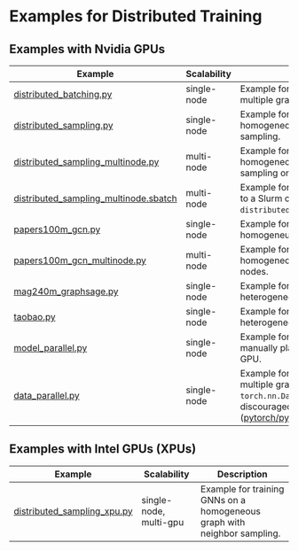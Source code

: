 # Examples for Distributed Training

## Examples with Nvidia GPUs

| Example                                                                          | Scalability | Description                                                                                                                                                                         |
| -------------------------------------------------------------------------------- | ----------- | ----------------------------------------------------------------------------------------------------------------------------------------------------------------------------------- |
| [distributed_batching.py](./distributed_batching.py)                             | single-node | Example for training GNNs on multiple graphs.                                                                                                                                       |
| [distributed_sampling.py](./distributed_sampling.py)                             | single-node | Example for training GNNs on a homogeneous graph with neighbor sampling.                                                                                                            |
| [distributed_sampling_multinode.py](./distributed_sampling_multinode.py)         | multi-node  | Example for training GNNs on a homogeneous graph with neighbor sampling on multiple nodes.                                                                                          |
| [distributed_sampling_multinode.sbatch](./distributed_sampling_multinode.sbatch) | multi-node  | Example for submitting a training job to a Slurm cluster using `distributed_sampling_multi_node.py`.                                                                                |
| [papers100m_gcn.py](./papers100m_gcn.py)                                         | single-node | Example for training GNNs on a homogeneuos graph.                                                                                                                                   |
| [papers100m_gcn_multinode.py](./papers100m_gcn_multinode.py)                     | multi-node  | Example for training GNNs on a homogeneous graph on multiple nodes.                                                                                                                 |
| [mag240m_graphsage.py](./mag240m_graphsage.py)                                   | single-node | Example for training GNNs on a heterogeneous graph.                                                                                                                                 |
| [taobao.py](./taobao.py)                                                         | single-node | Example for training GNNs on a heterogeneous graph.                                                                                                                                 |
| [model_parallel.py](./model_parallel.py)                                         | single-node | Example for model parallelism by manually placing layers on each GPU.                                                                                                               |
| [data_parallel.py](./data_parallel.py)                                           | single-node | Example for training GNNs on multiple graphs. Note that `torch.nn.DataParallel` is slow and discouraged ([pytorch/pytorch#65936](https://github.com/pytorch/pytorch/issues/65936)). |

## Examples with Intel GPUs (XPUs)

| Example                                                      | Scalability            | Description                                                              |
| ------------------------------------------------------------ | ---------------------- | ------------------------------------------------------------------------ |
| [distributed_sampling_xpu.py](./distributed_sampling_xpu.py) | single-node, multi-gpu | Example for training GNNs on a homogeneous graph with neighbor sampling. |
